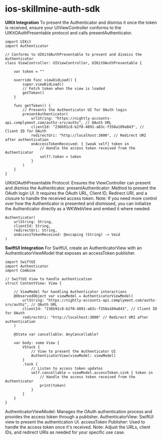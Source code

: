 # ios-skillmine-auth-sdk

**UIKit Integration**
To present the Authenticator and dismiss it once the token is received, ensure your UIViewController conforms to the UIKitOAuthPresentable protocol and calls presentAuthenticator.
```
import UIKit
import Authenticator

// Conforms to UIKitOAuthPresentable to present and dismiss the Authenticator
class ViewController: UIViewController, UIKitOAuthPresentable {
    
    var token = ""

    override func viewDidLoad() {
        super.viewDidLoad()
        // Fetch token when the view is loaded
        getToken()
    }

    func getToken() {
        // Presents the Authenticator UI for OAuth login
        presentAuthenticator(
            urlString: "https://nightly-accounts-api.complyment.com/authz-srv/authz", // OAuth URL
            clientId: "236b91c8-b2f0-4891-a83c-f358a109a843", // Client ID for OAuth
            redirectUri: "http://localhost:3000", // Redirect URI after authentication
            onAccessTokenReceived: { [weak self] token in
                // Handle the access token received from the Authenticator
                self?.token = token
            }
        )
    }
}
```

UIKitOAuthPresentable Protocol: Ensures the ViewController can present and dismiss the Authenticator.
presentAuthenticator: Method to present the OAuth login UI. It requires the OAuth URL, Client ID, Redirect URI, and a closure to handle the received access token.
Note: If you need more control over how the Authenticator is presented and dismissed, you can initialize the Authenticator directly as a WKWebView and embed it where needed.

```
Authenticator(
    urlString: String, 
    clientId: String, 
    redirectUri: String, 
    onAccessTokenReceived: @escaping (String) -> Void
)
```



**SwiftUI Integration**
For SwiftUI, create an AuthenticatorView with an AuthenticatorViewModel that exposes an accessToken publisher.

```
import SwiftUI
import Authenticator
import Combine

// SwiftUI View to handle authentication
struct ContentView: View {
    
    // ViewModel for handling Authenticator interactions
    @ObservedObject var viewModel = AuthenticatorViewModel(
        urlString: "https://nightly-accounts-api.complyment.com/authz-srv/authz", // OAuth URL
        clientId: "236b91c8-b2f0-4891-a83c-f358a109a843", // Client ID for OAuth
        redirectUri: "http://localhost:3000" // Redirect URI after authentication
    )
    
    @State var cancellable: AnyCancellable?

    var body: some View {
        VStack {
            // View to present the Authenticator UI
            AuthenticatorView(viewModel: viewModel)
        }
        .task {
            // Listen to access token updates
            self.cancellable = viewModel.accessToken.sink { token in
                // Handle the access token received from the Authenticator
                print(token)
            }
        }
    }
}
```
AuthenticatorViewModel: Manages the OAuth authentication process and provides the access token through a publisher.
AuthenticatorView: SwiftUI view to present the authentication UI.
accessToken Publisher: Used to handle the access token once it's received.
Note: Adjust the URLs, client IDs, and redirect URIs as needed for your specific use case.
